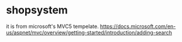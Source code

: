 # shopsystem

it is from microsoft's MVC5 tempelate.
https://docs.microsoft.com/en-us/aspnet/mvc/overview/getting-started/introduction/adding-search
